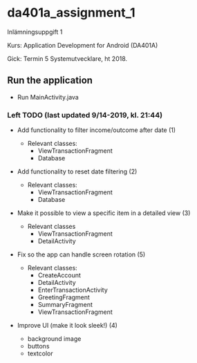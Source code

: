 # da401a_assignment_1
Inlämningsuppgift 1

Kurs: Application Development for Android (DA401A) 

Gick: Termin 5 Systemutvecklare, ht 2018.

## Run the application
- Run MainActivity.java

### Left TODO (last updated 9/14-2019, kl. 21:44)

- Add functionality to filter income/outcome after date (1)
  - Relevant classes:
    - ViewTransactionFragment
    - Database

- Add functionality to reset date filtering (2)
  - Relevant classes: 
    - ViewTransactionFragment
    - Database
    
- Make it possible to view a specific item in a detailed view (3)
  - Relevant classes
    - ViewTransactionFragment
    - DetailActivity
    
- Fix so the app can handle screen rotation (5)
  - Relevant classes:
    - CreateAccount
    - DetailActivity
    - EnterTransactionActivity
    - GreetingFragment
    - SummaryFragment
    - ViewTransactionFragment 

- Improve UI (make it look sleek!) (4)
  - background image
  - buttons
  - textcolor

